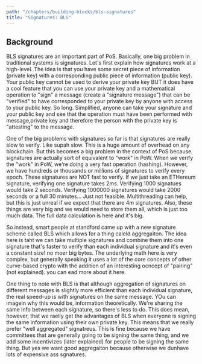 ```yaml
---
path: "/chapters/building-blocks/bls-signatures"
title: "Signatures: BLS"
---
```



## Background
BLS signatures are an important part of PoS. Basically, one big problem in traditional systems is signatures. Let's first explain how signatures work at a high-level. The idea is that you have some secret piece of information (private key) with a corresponding public piece of information (public key). Your public key cannot be used to derive your private key BUT it does have a cool feature that you can use your private key and a mathematical operation to "sign" a message (create a "signature message") that can be "verified" to have corresponded to your private key by anyone with access to your public key. So long. Simplified, anyone can take your signature and your public key and see that the operation must have been performed with message,private key and therefore the person with the private key is "attesting" to the message.

One of the big problems with signatures so far is that signatures are really slow to verify. Like supah slow. This is a huge amount of overhead on any blockchain. But this becomes a big problem in the context of PoS because signatures are actually sort of equivalent to "work" in PoW. When we verify the "work" in PoW, we're doing a very fast operation (hashing). However, we have hundreds or thousands or millions of signatures to verify every epoch. These signatures are NOT fast to verify. If we just take an ETHereum signature, verifying one signature takes 2ms. Verifying 1000 signatues would take 2 seconds. Verifying 1000000 signatures would take 2000 seconds or a full 30 minutes... Just not feasible. Multithreading can help, but this is just unreal if we expect that there are 4m signatures. Also, these things are very big and we would need to store them all, which is just too much data. The full data calculation is here and it's big.

So instead, smart people at standford came up with a new signature scheme called BLS which allows for a thing caleld aggregaiton. The idea here is taht we can take multiple signatures and combine them into one signature that's faster to verify than each individual signature and it's even a constant size! no moer big bytes. The underlying math here is very complex, but generally speaking it uses a lot of the core concepts of other curve-based crypto with the addition of an interesting ocncept of "pairing" (not explained). you can ead more about it here. 

One thing to note with BLS is that although aggregation of signatures on different messages is slightly more efficient than each individual signature, the real speed-up is with signatures on the same message. YOu can imagein why this would be, information theoretically. We're sharing the same info between each signature, so there's less to do. This does mean, however, that we raelly get the advantages of BLS when everyone is signing the same information using their own private key. This means that we really prefer "well aggregated" signatreus. This is fine because we have committees that are generally going to be signing the same thing, and we add some incentivizes (later explained) for people to be signing the same thing. But yes we want good aggregaiton because otherwise we dunhave lots of expensive ass sgnatures.